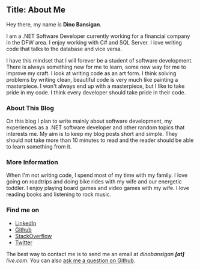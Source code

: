 Title: About Me
---
Hey there, my name is **Dino Bansigan**. 

I am a .NET Software Developer currently working for a financial company in the DFW area. I enjoy working with C# and SQL Server. I love writing code that talks to the database and vice versa.

I have this mindset that I will forever be a student of software development. There is always something new for me to learn, some new way for me to improve my craft. I look at writing code as an art form. I think solving problems by writing clean, beautiful code is very much like painting a masterpiece. I won't always end up with a masterpiece, but I like to take pride in my code. I think every developer should take pride in their code.

### About This Blog

On this blog I plan to write mainly about software development, my experiences as a .NET software developer and other random topics that interests me. My aim is to keep my blog posts short and simple. They should not take more than 10 minutes to read and the reader should be able to learn something from it. 

### More Information

When I'm not writing code, I spend most of my time with my family. I love going on roadtrips and doing bike rides with my wife and our energetic toddler. I enjoy playing board games and video games with my wife. I love reading books and listening to rock music.

### Find me on

- [LinkedIn](https://www.linkedin.com/in/dinobansigan)
- [Github](https://github.com/DinoBansigan)
- [StackOverflow](https://stackoverflow.com/users/5041911/dino-bansigan)
- [Twitter](https://twitter.com/dinobansigan)

The best way to contact me is to send me an email at *dinobansigan **[at]** live.com*. You can also [ask me a question on Github](https://github.com/DinoBansigan/ama/issues/new).